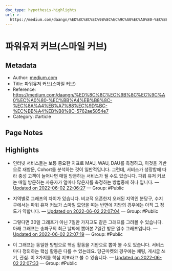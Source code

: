 ```yaml
---
doc_type: hypothesis-highlights
url: >-
  https://medium.com/daangn/%ED%8C%8C%EC%9B%8C%EC%9C%A0%EC%A0%80-%EC%BB%A4%EB%B8%8C-%EC%8A%A4%EB%A7%88%EC%9D%BC-%EC%BB%A4%EB%B8%8C-5762ae5854e7
---
```


# 파워유저 커브(스마일 커브)

## Metadata
- Author: [medium.com]()
- Title: 파워유저 커브(스마일 커브)
- Reference: https://medium.com/daangn/%ED%8C%8C%EC%9B%8C%EC%9C%A0%EC%A0%80-%EC%BB%A4%EB%B8%8C-%EC%8A%A4%EB%A7%88%EC%9D%BC-%EC%BB%A4%EB%B8%8C-5762ae5854e7
- Category: #article

## Page Notes
## Highlights
- 인터넷 서비스들는 보통 중요한 지표로 MAU, WAU, DAU를 측정하고, 이것을 기반으로 재방문, Cohort를 분석하는 것이 일반적입니다. 그런데, 서비스가 성장함에 따라 충성 고객이 늘어나면 매일 방문하는 서비스가 될 수도 있습니다. 파워 유저 커브는 매일 방문하는 사용자가 얼마나 많은지를 측정하는 방법중에 하나 입니다. — [Updated on 2022-06-02 22:06:27](https://hyp.is/0AL-hOJ0EeyM4WuHGxfzSA/medium.com/daangn/%ED%8C%8C%EC%9B%8C%EC%9C%A0%EC%A0%80-%EC%BB%A4%EB%B8%8C-%EC%8A%A4%EB%A7%88%EC%9D%BC-%EC%BB%A4%EB%B8%8C-5762ae5854e7) — Group: #Public

- 지역별로 그래프의 차이가 있습니다. 비교적 오픈한지 오래된 지역인 분당구, 수지구에서는 파워 유저 커브가 스마일 모양을 띠는 반면에 지방의 경우에는 아직 그 정도가 약합니다.  — [Updated on 2022-06-02 22:07:04](https://hyp.is/5i1kGuJ0Eey3ChMek1vewA/medium.com/daangn/%ED%8C%8C%EC%9B%8C%EC%9C%A0%EC%A0%80-%EC%BB%A4%EB%B8%8C-%EC%8A%A4%EB%A7%88%EC%9D%BC-%EC%BB%A4%EB%B8%8C-5762ae5854e7) — Group: #Public

- 그렇다면 30일 그래프가 아닌 7일만 가지고도 같은 그래프를 그려볼 수 있습니다. 아래 그래프는 송파구의 최근 날짜에 뽑아본 7일간 방문 일수 그래프입니다. — [Updated on 2022-06-02 22:07:19](https://hyp.is/7zFAaOJ0EeyzGV8PdhZOqw/medium.com/daangn/%ED%8C%8C%EC%9B%8C%EC%9C%A0%EC%A0%80-%EC%BB%A4%EB%B8%8C-%EC%8A%A4%EB%A7%88%EC%9D%BC-%EC%BB%A4%EB%B8%8C-5762ae5854e7) — Group: #Public

- 이 그래프는 동일한 방법으로 핵심 활동을 기반으로 뽑아 볼 수도 있습니다. 서비스마다 정의하는 핵심 활동은 다를 수 있는데요. 당근마켓의 경우에는 채팅, 게시글 쓰기, 관심. 이 3가지를 핵심 지표라고 볼 수 있습니다. — [Updated on 2022-06-02 22:07:33](https://hyp.is/9xbhouJ0Eey7-0PsiCl_sg/medium.com/daangn/%ED%8C%8C%EC%9B%8C%EC%9C%A0%EC%A0%80-%EC%BB%A4%EB%B8%8C-%EC%8A%A4%EB%A7%88%EC%9D%BC-%EC%BB%A4%EB%B8%8C-5762ae5854e7) — Group: #Public



